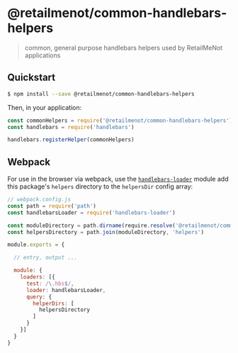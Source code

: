 @retailmenot/common-handlebars-helpers
======================================

> common, general purpose handlebars helpers used by RetailMeNot applications


## Quickstart
```sh
$ npm install --save @retailmenot/common-handlebars-helpers
```

Then, in your application:

```js
const commonHelpers = require('@retailmenot/common-handlebars-helpers')
const handlebars = require('handlebars')

handlebars.registerHelper(commonHelpers)
```


## Webpack
For use in the browser via webpack, use the [`handlebars-loader`] module add
this package's `helpers` directory to the `helpersDir` config array:

```js
// webpack.config.js
const path = require('path')
const handlebarsLoader = require('handlebars-loader')

const moduleDirectory = path.dirname(require.resolve('@retailmenot/common-handlebars-helpers'))
const helpersDirectory = path.join(moduleDirectory, 'helpers')

module.exports = {

  // entry, output ...

  module: {
    loaders: [{
      test: /\.hbs$/,
      loader: handlebarsLoader,
      query: {
        helperDirs: [
          helpersDirectory
        ]
      }
    }]
  }
}
```


[`handlebars-loader`]: https://github.com/pcardune/handlebars-loader
